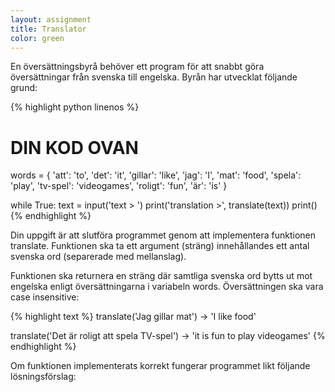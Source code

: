 ```yaml
---
layout: assignment
title: Translator
color: green
---
```

En översättningsbyrå behöver ett program för att snabbt göra översättningar från svenska till engelska. Byrån har utvecklat följande grund:

{% highlight python linenos %}
# DIN KOD OVAN

words = {
    'att': 'to',
    'det': 'it',
    'gillar': 'like',
    'jag': 'I',
    'mat': 'food',
    'spela': 'play',
    'tv-spel': 'videogames',
    'roligt': 'fun',
    'är': 'is'
}

while True:
    text = input('text > ')
    print('translation >', translate(text))
    print()
{% endhighlight %}

Din uppgift är att slutföra programmet genom att implementera funktionen translate. Funktionen ska ta ett argument (sträng) innehållandes ett antal svenska ord (separerade med mellanslag).

Funktionen ska returnera en sträng där samtliga svenska ord bytts ut mot engelska enligt översättningarna i variabeln words. Översättningen ska vara case insensitive:

{% highlight text %}
translate('Jag gillar mat')
-> 'I like food'

translate('Det är roligt att spela TV-spel')
-> 'it is fun to play videogames'
{% endhighlight %}

Om funktionen implementerats korrekt fungerar programmet likt följande lösningsförslag: